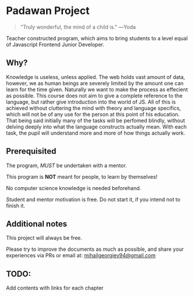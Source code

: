 # Padawan Project
> "Truly wonderful, the mind of a child is."
> ―Yoda

Teacher constructed program, which aims to bring students to a level equal of Javascript Frontend Junior Developer.

## Why?
Knowledge is useless, unless applied. The web holds vast amount of data, however, we as human beings are severely limited by the amount one can learn for the time given. Naturally we want to make the process as effecient as possible. This course does not aim to give a complete reference to the language, but rather give introduction into the world of JS. All of this is achieved without cluttering the mind with theory and language specifics, which will not be of any use for the person at this point of his education. That being said initially many of the tasks will be perfomed blindly, without delving deeply into what the language constructs actually mean. With each task, the pupil will understand more and more of how things actually work.

## Prerequisited
The program, _MUST_ be undertaken with a mentor.

This program is **NOT** meant for people, to learn by themselves!

No computer science knowledge is needed beforehand.

Student and mentor motivation is free. Do not start it, if you intend not to finish it.

## Additional notes
This project will always be free.

Please try to improve the documents as much as possible, and share your experiences via PRs or email at: mihailgeorgiev94@gmail.com

## TODO:
Add contents with links for each chapter
